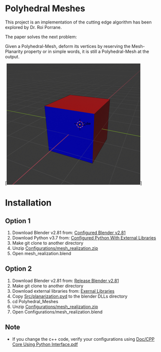 # Polyhedral Meshes
This project is an implementation of the cutting edge algorithm has been explored by Dr. Roi Porrane.

The paper solves the next problem:

Given a Polyhedral-Mesh, deform its vertices by reserving the Mesh-Planarity property or in simple words, it is still a Polyhedral-Mesh at the output.

[![Simple Polyhendral Mesh](https://github.com/itaycsguy/Polyhedral_Meshes/blob/master/Doc/simple_3D_cube.png)]

# Installation
## Option 1
1. Download Blender v2.81 from: [Configured Blender v2.81](https://drive.google.com/file/d/1mGoSfcI1Mg-K9_gTOd3h2hfrxLv4XJom/view?usp=sharing)
2. Download Python v3.7 from: [Configured Python With External Libraries]()
3. Make git clone to another directory
4. Unzip [Configurations/mesh_realization.zip](https://github.com/itaycsguy/Polyhedral_Meshes/blob/master/Configurations/mesh_realization.zip)
5. Open mesh_realization.blend 

## Option 2
1. Download Blender v2.81 from: [Release Blender v2.81](https://www.blender.org/download/releases/2-81/)
2. Make git clone to another directory
3. Download external libraries from: [Exernal Libraries]()
3. Copy [Src/planarization.pyd](https://github.com/itaycsguy/Polyhedral_Meshes/blob/master/Src/planarization.pyd) to the blender DLLs directory
4. cd Polyhedral_Meshes
5. Unzip [Configurations/mesh_realization.zip](https://github.com/itaycsguy/Polyhedral_Meshes/blob/master/Configurations/mesh_realization.zip)
6. Open Configurations/mesh_realization.blend

## Note
* If you change the c++ code, verify your configurations using [Doc/CPP Core Using Python Interface.pdf](https://github.com/itaycsguy/Polyhedral_Meshes/blob/master/Doc/CPP%20Core%20Using%20Python%20Interface.pdf)
